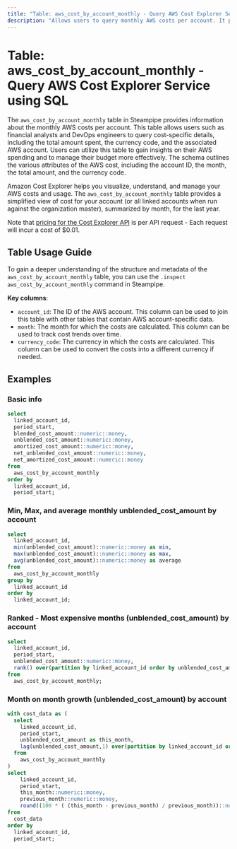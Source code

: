```yaml
---
title: "Table: aws_cost_by_account_monthly - Query AWS Cost Explorer Service using SQL"
description: "Allows users to query monthly AWS costs per account. It provides cost details for each AWS account, allowing users to monitor and manage their AWS spending."
---
```


# Table: aws_cost_by_account_monthly - Query AWS Cost Explorer Service using SQL

The `aws_cost_by_account_monthly` table in Steampipe provides information about the monthly AWS costs per account. This table allows users such as financial analysts and DevOps engineers to query cost-specific details, including the total amount spent, the currency code, and the associated AWS account. Users can utilize this table to gain insights on their AWS spending and to manage their budget more effectively. The schema outlines the various attributes of the AWS cost, including the account ID, the month, the total amount, and the currency code.

Amazon Cost Explorer helps you visualize, understand, and manage your AWS costs and usage.  The `aws_cost_by_account_monthly` table provides a simplified view of cost for your account (or all linked accounts when run against the organization master), summarized by month, for the last year.  

Note that [pricing for the Cost Explorer API](https://aws.amazon.com/aws-cost-management/pricing/) is per API request - Each request will incur a cost of $0.01.

## Table Usage Guide

To gain a deeper understanding of the structure and metadata of the `aws_cost_by_account_monthly` table, you can use the `.inspect aws_cost_by_account_monthly` command in Steampipe.

**Key columns**:

- `account_id`: The ID of the AWS account. This column can be used to join this table with other tables that contain AWS account-specific data.
- `month`: The month for which the costs are calculated. This column can be used to track cost trends over time.
- `currency_code`: The currency in which the costs are calculated. This column can be used to convert the costs into a different currency if needed.

## Examples

### Basic info

```sql
select
  linked_account_id,
  period_start,
  blended_cost_amount::numeric::money,
  unblended_cost_amount::numeric::money,
  amortized_cost_amount::numeric::money,
  net_unblended_cost_amount::numeric::money,
  net_amortized_cost_amount::numeric::money
from 
  aws_cost_by_account_monthly
order by
  linked_account_id,
  period_start;
```



### Min, Max, and average monthly unblended_cost_amount by account

```sql
select
  linked_account_id,
  min(unblended_cost_amount)::numeric::money as min,
  max(unblended_cost_amount)::numeric::money as max,
  avg(unblended_cost_amount)::numeric::money as average
from 
  aws_cost_by_account_monthly
group by
  linked_account_id
order by
  linked_account_id;
```


### Ranked - Most expensive months (unblended_cost_amount) by account

```sql
select
  linked_account_id,
  period_start,
  unblended_cost_amount::numeric::money,
  rank() over(partition by linked_account_id order by unblended_cost_amount desc)
from 
  aws_cost_by_account_monthly;
```



### Month on month growth (unblended_cost_amount) by account

```sql
with cost_data as (
  select
    linked_account_id,
    period_start,
    unblended_cost_amount as this_month,
    lag(unblended_cost_amount,1) over(partition by linked_account_id order by period_start desc) as previous_month
  from 
    aws_cost_by_account_monthly
)
select
    linked_account_id,
    period_start,
    this_month::numeric::money,
    previous_month::numeric::money,
    round((100 * ( (this_month - previous_month) / previous_month))::numeric, 2) as percent_change
from
  cost_data
order by
  linked_account_id,
  period_start;
```

